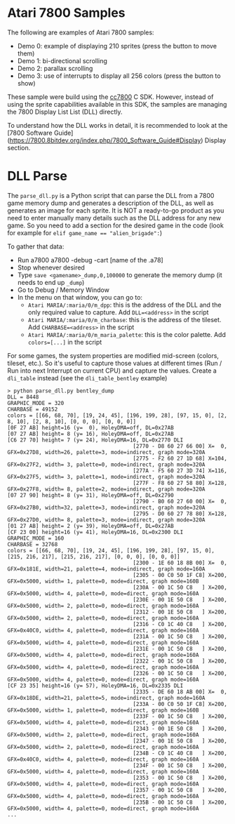 # Atari 7800 Samples

The following are examples of Atari 7800 samples:

- Demo 0: example of displaying 210 sprites (press the button to move them)
- Demo 1: bi-directional scrolling
- Demo 2: parallax scrolling
- Demo 3: use of interrupts to display all 256 colors (press the button to show)

These sample were build using the [cc7800](https://github.com/steux/cc7800) C SDK. However, instead of using the sprite capabilities available in this SDK, the samples are managing the 7800 Display List List (DLL) directly.

To understand how the DLL works in detail, it is recommended to look at the [7800 Software Guide] (https://7800.8bitdev.org/index.php/7800_Software_Guide#Display) Display section.

# DLL Parse

The `parse_dll.py` is a Python script that can parse the DLL from a 7800 game memory dump and generates a description of the DLL, as well as generates an image for each sprite. It is NOT a ready-to-go product as you need to enter manually many details such as the DLL address for any new game. So you need to add a section for the desired game in the code (look for example for `elif game_name == "alien_brigade":`)

To gather that data:

- Run a7800 a7800 -debug -cart [name of the .a78]
- Stop whenever desired
- Type `save <gamename>_dump,0,100000` to generate the memory dump (it needs to end up `_dump`)
- Go to Debug / Memory Window
- In the menu on that window, you can go to:
  - `Atari MARIA/:maria/0/m_dpp`: this is the address of the DLL and the only required value to capture. Add `DLL=<address>` in the script
  - `Atari MARIA/:maria/0/m_charbase`: this is the address of the tileset. Add `CHARBASE=<address>` in the script
  - `Atari MARIA/:maria/0/m_maria_palette`: this is the color palette. Add `colors=[...]` in the script

For some games, the system properties are modified mid-screen (colors, tileset, etc.). So it's useful to capture those values at different times (Run / Run into next Interrupt on current CPU) and capture the values. Create a `dli_table` instead (see the `dli_table_bentley` example)

```
> python parse_dll.py bentley_dump
DLL = 8448
GRAPHIC_MODE = 320
CHARBASE = 49152
colors = [[66, 68, 70], [19, 24, 45], [196, 199, 28], [97, 15, 0], [2, 8, 10], [2, 8, 10], [0, 0, 0], [0, 0, 0]]
[0F 27 AB] height=16 (y=  0), HoleyDMA=off, DL=0x27AB
[07 27 AB] height= 8 (y= 16), HoleyDMA=off, DL=0x27AB
[C6 27 70] height= 7 (y= 24), HoleyDMA=16, DL=0x2770 DLI
                                        [2770 - D8 60 27 66 00] X=  0, GFX=0x27D8, width=26, palette=3, mode=indirect, graph mode=320A
                                        [2775 - F2 60 27 1D 68] X=104, GFX=0x27F2, width= 3, palette=0, mode=indirect, graph mode=320A
                                        [277A - F5 60 27 3D 74] X=116, GFX=0x27F5, width= 3, palette=1, mode=indirect, graph mode=320A
                                        [277F - F8 60 27 58 80] X=128, GFX=0x27F8, width= 8, palette=2, mode=indirect, graph mode=320A
[07 27 90] height= 8 (y= 31), HoleyDMA=off, DL=0x2790
                                        [2790 - B0 60 27 60 00] X=  0, GFX=0x27B0, width=32, palette=3, mode=indirect, graph mode=320A
                                        [2795 - D0 60 27 78 80] X=128, GFX=0x27D0, width= 8, palette=3, mode=indirect, graph mode=320A
[01 27 AB] height= 2 (y= 39), HoleyDMA=off, DL=0x27AB
[CF 23 00] height=16 (y= 41), HoleyDMA=16, DL=0x2300 DLI
GRAPHIC_MODE = 160
CHARBASE = 32768
colors = [[66, 68, 70], [19, 24, 45], [196, 199, 28], [97, 15, 0], [215, 216, 217], [215, 216, 217], [0, 0, 0], [0, 0, 0]]
                                        [2300 - 1E 60 18 8B 00] X=  0, GFX=0x181E, width=21, palette=4, mode=indirect, graph mode=160A
                                        [2305 - 00 C0 50 1F C8] X=200, GFX=0x5000, width= 1, palette=0, mode=direct, graph mode=160B
                                        [230A - 00 1C 50 C8   ] X=200, GFX=0x5000, width= 4, palette=0, mode=direct, graph mode=160A
                                        [230E - 00 1E 50 C8   ] X=200, GFX=0x5000, width= 2, palette=0, mode=direct, graph mode=160A
                                        [2312 - 00 1E 50 C8   ] X=200, GFX=0x5000, width= 2, palette=0, mode=direct, graph mode=160A
                                        [2316 - C0 1C 40 C8   ] X=200, GFX=0x40C0, width= 4, palette=0, mode=direct, graph mode=160A
                                        [231A - 00 1C 50 C8   ] X=200, GFX=0x5000, width= 4, palette=0, mode=direct, graph mode=160A
                                        [231E - 00 1C 50 C8   ] X=200, GFX=0x5000, width= 4, palette=0, mode=direct, graph mode=160A
                                        [2322 - 00 1C 50 C8   ] X=200, GFX=0x5000, width= 4, palette=0, mode=direct, graph mode=160A
                                        [2326 - 00 1C 50 C8   ] X=200, GFX=0x5000, width= 4, palette=0, mode=direct, graph mode=160A
[CF 23 35] height=16 (y= 57), HoleyDMA=16, DL=0x2335 DLI
                                        [2335 - DE 60 18 AB 00] X=  0, GFX=0x18DE, width=21, palette=5, mode=indirect, graph mode=160A
                                        [233A - 00 C0 50 1F C8] X=200, GFX=0x5000, width= 1, palette=0, mode=direct, graph mode=160B
                                        [233F - 00 1C 50 C8   ] X=200, GFX=0x5000, width= 4, palette=0, mode=direct, graph mode=160A
                                        [2343 - 00 1E 50 C8   ] X=200, GFX=0x5000, width= 2, palette=0, mode=direct, graph mode=160A
                                        [2347 - 00 1E 50 C8   ] X=200, GFX=0x5000, width= 2, palette=0, mode=direct, graph mode=160A
                                        [234B - C0 1C 40 C8   ] X=200, GFX=0x40C0, width= 4, palette=0, mode=direct, graph mode=160A
                                        [234F - 00 1C 50 C8   ] X=200, GFX=0x5000, width= 4, palette=0, mode=direct, graph mode=160A
                                        [2353 - 00 1C 50 C8   ] X=200, GFX=0x5000, width= 4, palette=0, mode=direct, graph mode=160A
                                        [2357 - 00 1C 50 C8   ] X=200, GFX=0x5000, width= 4, palette=0, mode=direct, graph mode=160A
                                        [235B - 00 1C 50 C8   ] X=200, GFX=0x5000, width= 4, palette=0, mode=direct, graph mode=160A
...
```
